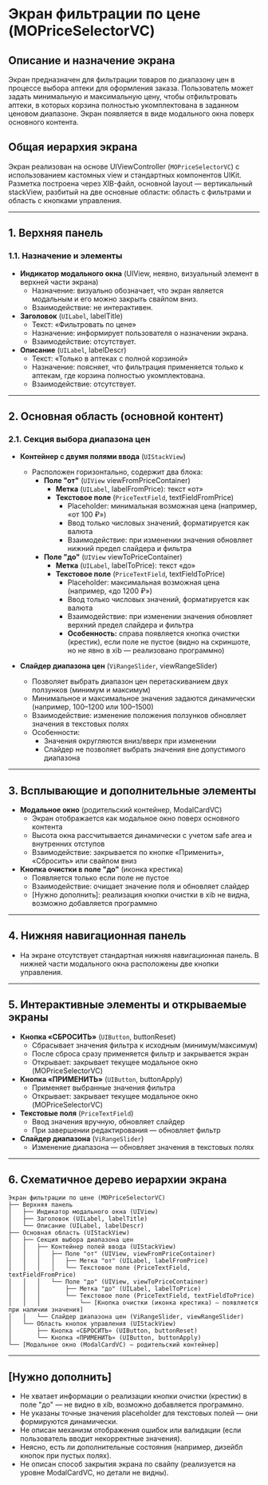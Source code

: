 # Экран фильтрации по цене (MOPriceSelectorVC)

## Описание и назначение экрана
Экран предназначен для фильтрации товаров по диапазону цен в процессе выбора аптеки для оформления заказа. Пользователь может задать минимальную и максимальную цену, чтобы отфильтровать аптеки, в которых корзина полностью укомплектована в заданном ценовом диапазоне. Экран появляется в виде модального окна поверх основного контента.

## Общая иерархия экрана
Экран реализован на основе UIViewController (`MOPriceSelectorVC`) с использованием кастомных view и стандартных компонентов UIKit. Разметка построена через XIB-файл, основной layout — вертикальный stackView, разбитый на две основные области: область с фильтрами и область с кнопками управления.

---

## 1. Верхняя панель
### 1.1. Назначение и элементы
- **Индикатор модального окна** (UIView, неявно, визуальный элемент в верхней части экрана)
  - Назначение: визуально обозначает, что экран является модальным и его можно закрыть свайпом вниз.
  - Взаимодействие: не интерактивен.
- **Заголовок** (`UILabel`, labelTitle)
  - Текст: «Фильтровать по цене»
  - Назначение: информирует пользователя о назначении экрана.
  - Взаимодействие: отсутствует.
- **Описание** (`UILabel`, labelDescr)
  - Текст: «Только в аптеках с полной корзиной»
  - Назначение: поясняет, что фильтрация применяется только к аптекам, где корзина полностью укомплектована.
  - Взаимодействие: отсутствует.

---

## 2. Основная область (основной контент)

### 2.1. Секция выбора диапазона цен
- **Контейнер с двумя полями ввода** (`UIStackView`)
  - Расположен горизонтально, содержит два блока:
    - **Поле "от"** (`UIView` viewFromPriceContainer)
      - **Метка** (`UILabel`, labelFromPrice): текст «от»
      - **Текстовое поле** (`PriceTextField`, textFieldFromPrice)
        - Placeholder: минимальная возможная цена (например, «от 100 ₽»)
        - Ввод только числовых значений, форматируется как валюта
        - Взаимодействие: при изменении значения обновляет нижний предел слайдера и фильтра
    - **Поле "до"** (`UIView` viewToPriceContainer)
      - **Метка** (`UILabel`, labelToPrice): текст «до»
      - **Текстовое поле** (`PriceTextField`, textFieldToPrice)
        - Placeholder: максимальная возможная цена (например, «до 1200 ₽»)
        - Ввод только числовых значений, форматируется как валюта
        - Взаимодействие: при изменении значения обновляет верхний предел слайдера и фильтра
        - **Особенность:** справа появляется кнопка очистки (крестик), если поле не пустое (видно на скриншоте, но не явно в xib — реализовано программно)

- **Слайдер диапазона цен** (`ViRangeSlider`, viewRangeSlider)
  - Позволяет выбрать диапазон цен перетаскиванием двух ползунков (минимум и максимум)
  - Минимальное и максимальное значения задаются динамически (например, 100–1200 или 100–1500)
  - Взаимодействие: изменение положения ползунков обновляет значения в текстовых полях
  - Особенности:
    - Значения округляются вниз/вверх при изменении
    - Слайдер не позволяет выбрать значения вне допустимого диапазона

---

## 3. Всплывающие и дополнительные элементы
- **Модальное окно** (родительский контейнер, ModalCardVC)
  - Экран отображается как модальное окно поверх основного контента
  - Высота окна рассчитывается динамически с учетом safe area и внутренних отступов
  - Взаимодействие: закрывается по кнопке «Применить», «Сбросить» или свайпом вниз
- **Кнопка очистки в поле "до"** (иконка крестика)
  - Появляется только если поле не пустое
  - Взаимодействие: очищает значение поля и обновляет слайдер
  - [Нужно дополнить]: реализация кнопки очистки в xib не видна, возможно добавляется программно

---

## 4. Нижняя навигационная панель
- На экране отсутствует стандартная нижняя навигационная панель. В нижней части модального окна расположены две кнопки управления.

---

## 5. Интерактивные элементы и открываемые экраны

- **Кнопка «СБРОСИТЬ»** (`UIButton`, buttonReset)
  - Сбрасывает значения фильтра к исходным (минимум/максимум)
  - После сброса сразу применяется фильтр и закрывается экран
  - Открывает: закрывает текущее модальное окно (MOPriceSelectorVC)
- **Кнопка «ПРИМЕНИТЬ»** (`UIButton`, buttonApply)
  - Применяет выбранные значения фильтра
  - Открывает: закрывает текущее модальное окно (MOPriceSelectorVC)
- **Текстовые поля** (`PriceTextField`)
  - Ввод значения вручную, обновляет слайдер
  - При завершении редактирования — обновляет фильтр
- **Слайдер диапазона** (`ViRangeSlider`)
  - Изменение диапазона — обновляет значения в текстовых полях

---

## 6. Схематичное дерево иерархии экрана
```
Экран фильтрации по цене (MOPriceSelectorVC)
├── Верхняя панель
│   ├── Индикатор модального окна (UIView)
│   ├── Заголовок (UILabel, labelTitle)
│   └── Описание (UILabel, labelDescr)
├── Основная область (UIStackView)
│   ├── Секция выбора диапазона цен
│   │   ├── Контейнер полей ввода (UIStackView)
│   │   │   ├── Поле "от" (UIView, viewFromPriceContainer)
│   │   │   │   ├── Метка "от" (UILabel, labelFromPrice)
│   │   │   │   └── Текстовое поле (PriceTextField, textFieldFromPrice)
│   │   │   └── Поле "до" (UIView, viewToPriceContainer)
│   │   │       ├── Метка "до" (UILabel, labelToPrice)
│   │   │       └── Текстовое поле (PriceTextField, textFieldToPrice)
│   │   │           └── [Кнопка очистки (иконка крестика) — появляется при наличии значения]
│   │   └── Слайдер диапазона цен (ViRangeSlider, viewRangeSlider)
│   └── Область кнопок управления (UIStackView)
│       ├── Кнопка «СБРОСИТЬ» (UIButton, buttonReset)
│       └── Кнопка «ПРИМЕНИТЬ» (UIButton, buttonApply)
└── [Модальное окно (ModalCardVC) — родительский контейнер]
```

---

## [Нужно дополнить]
- Не хватает информации о реализации кнопки очистки (крестик) в поле "до" — не видно в xib, возможно добавляется программно.
- Не указаны точные значения placeholder для текстовых полей — они формируются динамически.
- Не описан механизм отображения ошибок или валидации (если пользователь вводит некорректные значения).
- Неясно, есть ли дополнительные состояния (например, дизейбл кнопок при пустых полях).
- Не описан способ закрытия экрана по свайпу (реализуется на уровне ModalCardVC, но детали не видны). 